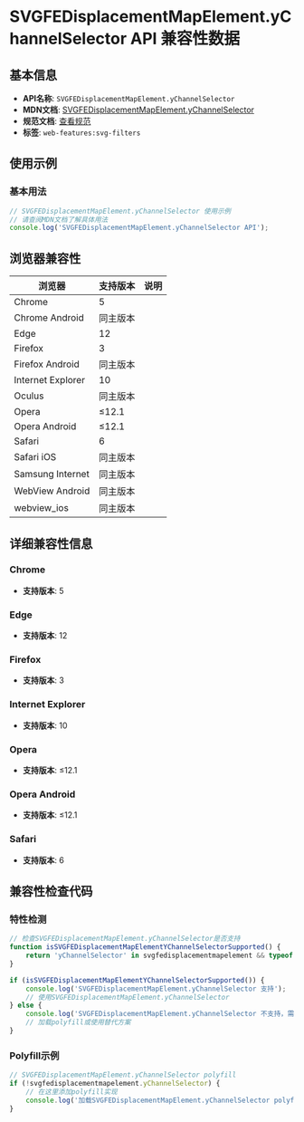 # SVGFEDisplacementMapElement.yChannelSelector API 兼容性数据

## 基本信息

- **API名称**: `SVGFEDisplacementMapElement.yChannelSelector`
- **MDN文档**: [SVGFEDisplacementMapElement.yChannelSelector](https://developer.mozilla.org/docs/Web/API/SVGFEDisplacementMapElement/yChannelSelector)
- **规范文档**: [查看规范](https://drafts.fxtf.org/filter-effects/#dom-svgfedisplacementmapelement-ychannelselector)
- **标签**: `web-features:svg-filters`

## 使用示例

### 基本用法

```javascript
// SVGFEDisplacementMapElement.yChannelSelector 使用示例
// 请查阅MDN文档了解具体用法
console.log('SVGFEDisplacementMapElement.yChannelSelector API');
```

## 浏览器兼容性

| 浏览器 | 支持版本 | 说明 |
|--------|----------|------|
| Chrome | 5 |  |
| Chrome Android | 同主版本 |  |
| Edge | 12 |  |
| Firefox | 3 |  |
| Firefox Android | 同主版本 |  |
| Internet Explorer | 10 |  |
| Oculus | 同主版本 |  |
| Opera | ≤12.1 |  |
| Opera Android | ≤12.1 |  |
| Safari | 6 |  |
| Safari iOS | 同主版本 |  |
| Samsung Internet | 同主版本 |  |
| WebView Android | 同主版本 |  |
| webview_ios | 同主版本 |  |

## 详细兼容性信息

### Chrome

- **支持版本**: 5

### Edge

- **支持版本**: 12

### Firefox

- **支持版本**: 3

### Internet Explorer

- **支持版本**: 10

### Opera

- **支持版本**: ≤12.1

### Opera Android

- **支持版本**: ≤12.1

### Safari

- **支持版本**: 6

## 兼容性检查代码

### 特性检测

```javascript
// 检查SVGFEDisplacementMapElement.yChannelSelector是否支持
function isSVGFEDisplacementMapElementYChannelSelectorSupported() {
    return 'yChannelSelector' in svgfedisplacementmapelement && typeof svgfedisplacementmapelement.yChannelSelector === 'function';
}

if (isSVGFEDisplacementMapElementYChannelSelectorSupported()) {
    console.log('SVGFEDisplacementMapElement.yChannelSelector 支持');
    // 使用SVGFEDisplacementMapElement.yChannelSelector
} else {
    console.log('SVGFEDisplacementMapElement.yChannelSelector 不支持，需要polyfill');
    // 加载polyfill或使用替代方案
}
```

### Polyfill示例

```javascript
// SVGFEDisplacementMapElement.yChannelSelector polyfill
if (!svgfedisplacementmapelement.yChannelSelector) {
    // 在这里添加polyfill实现
    console.log('加载SVGFEDisplacementMapElement.yChannelSelector polyfill');
}
```


